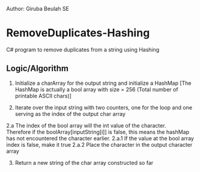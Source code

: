 Author: Giruba Beulah SE

# RemoveDuplicates-Hashing
C# program to remove duplicates from a string using Hashing

Logic/Algorithm
---------------
1. Initialize a charArray for the output string and initialize a HashMap 
[The HashMap is actually a bool array with size = 256 (Total number of printable ASCII chars)]

2. Iterate over the input string with two counters, one for the loop and one serving as the index of the output char array

  2.a The index of the bool array will the int value of the character.  
       Therefore if the boolArray[inputString[i]] is false, this means the hashMap has not encountered the character earlier.
       2.a.1 If the value at the bool array index is false, make it true
       2.a.2  Place the character in the output character array  
       
 3. Return a new string of the char array constructed so far
  
